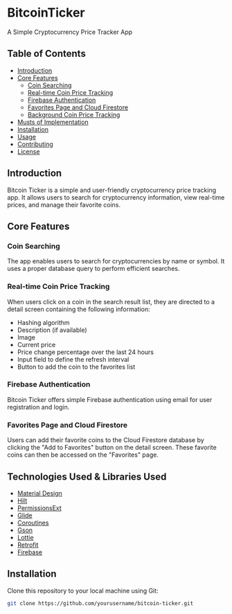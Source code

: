 # BitcoinTicker 

A Simple Cryptocurrency Price Tracker App

## Table of Contents
- [Introduction](#introduction)
- [Core Features](#core-features)
  - [Coin Searching](#coin-searching)
  - [Real-time Coin Price Tracking](#real-time-coin-price-tracking)
  - [Firebase Authentication](#firebase-authentication)
  - [Favorites Page and Cloud Firestore](#my-coins-page-and-cloud-firestore)
  - [Background Coin Price Tracking](#background-coin-price-tracking)
- [Musts of Implementation](#musts-of-implementation)
- [Installation](#installation)
- [Usage](#usage)
- [Contributing](#contributing)
- [License](#license)

## Introduction

Bitcoin Ticker is a simple and user-friendly cryptocurrency price tracking app. It allows users to search for cryptocurrency information, view real-time prices, and manage their favorite coins.

## Core Features

### Coin Searching

The app enables users to search for cryptocurrencies by name or symbol. It uses a proper database query to perform efficient searches.

### Real-time Coin Price Tracking

When users click on a coin in the search result list, they are directed to a detail screen containing the following information:
- Hashing algorithm
- Description (if available)
- Image
- Current price
- Price change percentage over the last 24 hours
- Input field to define the refresh interval
- Button to add the coin to the favorites list

### Firebase Authentication

Bitcoin Ticker offers simple Firebase authentication using email for user registration and login.

### Favorites Page and Cloud Firestore

Users can add their favorite coins to the Cloud Firestore database by clicking the "Add to Favorites" button on the detail screen. These favorite coins can then be accessed on the "Favorites" page.

## Technologies Used & Libraries Used

- [Material Design](https://developer.android.com/develop/ui/views/theming/look-and-feel)
- [Hilt](https://developer.android.com/training/dependency-injection/hilt-android)
- [PermissionsExt](https://github.com/fondesa/kpermissions)
- [Glide](https://bumptech.github.io/glide)
- [Coroutines](https://developer.android.com/kotlin/coroutines)
- [Gson](https://github.com/google/gson)
- [Lottie](https://github.com/airbnb/lottie-android)
- [Retrofit](https://github.com/square/retrofit)
- [Firebase](https://firebase.google.com)

## Installation

Clone this repository to your local machine using Git:

```bash
git clone https://github.com/yourusername/bitcoin-ticker.git

